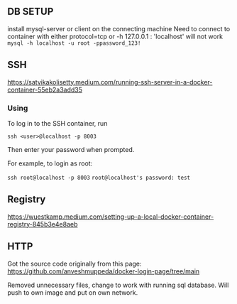 ## DB SETUP 

install mysql-server or client on the connecting machine 
Need to connect to container with either protocol=tcp or -h 127.0.0.1 : 'localhost' will not work
`mysql -h localhost -u root -ppassword_123!`

## SSH 
https://satvikakolisetty.medium.com/running-ssh-server-in-a-docker-container-55eb2a3add35

### Using 

To log in to the SSH container, run 

`ssh <user>@localhost -p 8003` 
 
Then enter your password when prompted. 

For example, to login as root: 

`ssh root@localhost -p 8003` 
`root@localhost's password: test`

## Registry 
https://wuestkamp.medium.com/setting-up-a-local-docker-container-registry-845b3e4e8aeb

## HTTP
Got the source code originally from this page: 
https://github.com/anveshmuppeda/docker-login-page/tree/main

Removed unnecessary files, change to work with running sql database. 
Will push to own image and put on own network. 
